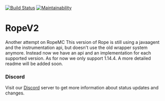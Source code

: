 [![Build Status](https://travis-ci.org/RopeMC/RopeV2.svg?branch=master)](https://travis-ci.org/RopeMC/RopeV2)
[![Maintainability](https://api.codeclimate.com/v1/badges/520c7b57cc362aff4a95/maintainability)](https://codeclimate.com/github/RopeMC/RopeV2/maintainability)
# RopeV2
Another attempt on RopeMC
This version of Rope is still using a javaagent and the instrumentation api, but doesn't use the old wrapper system anymore.
Instead now we have an api and an implementation for each supported version. As for now we only support 1.14.4.
A more detailed readme will be added soon.

### Discord 
Visit our [Discord](https://discord.gg/ReT5HwE) server to get more information about status updates and changes.
